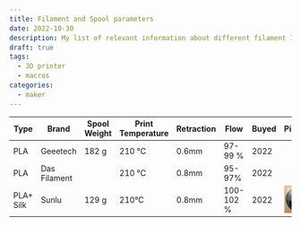 ```yaml
---
title: Filament and Spool parameters
date: 2022-10-30
description: My list of relevant information about different filament I printed with. 
draft: true
tags: 
  - 3D printer
  - macros
categories:
  - maker
---
```



|Type|Brand|Spool Weight|Print Temperature|Retraction|Flow|Buyed|Picture|
|---|---|---|---|---|---|---|---|
|PLA|Geeetech|182 g|210 °C|0.6mm|97-99 %|2022||
|PLA|Das Filament||210 °C|0.8mm|95-97%|2022||
|PLA+ Silk|Sunlu|129 g|210°C|0.8mm|100-102 %|2022|![Sunlu PLA+ Silk 2022](images/sunlu_pla_silk_2022.png "Sunlu PLA+ Silk 2022")|

